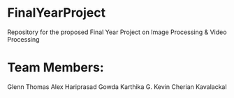 # FinalYearProject
Repository for the proposed Final Year Project on Image Processing &amp; Video Processing
# Team Members:
Glenn Thomas Alex
Hariprasad Gowda
Karthika G.
Kevin Cherian Kavalackal

